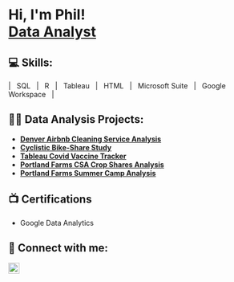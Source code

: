 <h1>Hi, I'm Phil! <br/><a href="https://github.com/lionmetals">Data Analyst</a>
  
<h2>💻 Skills:</h2>
| &nbsp SQL &nbsp
| &nbsp R &nbsp 
| &nbsp Tableau &nbsp
| &nbsp HTML &nbsp
| &nbsp Microsoft Suite &nbsp
| &nbsp Google Workspace &nbsp
|
<h2>👨‍💻 Data Analysis Projects:</h2>

- <b>[Denver Airbnb Cleaning Service Analysis](https://github.com/lionmetals/airbnb_denver.git)</b>
- <b>[Cyclistic Bike-Share Study](https://github.com/lionmetals/cyclistic_bikeshare_study)</b>
- <b>[Tableau Covid Vaccine Tracker](https://github.com/lionmetals/tableau_covid_vaccine_tracker.git)</b>
- <b>[Portland Farms CSA Crop Shares Analysis](https://github.com/lionmetals/portland_farms_CSA_analysis)</b>
- <b>[Portland Farms Summer Camp Analysis](https://github.com/lionmetals/portland_farms_summercamp_analysis)</b>

<h2>📺 Certifications</h2>

- Google Data Analytics 

<h2> 🤳 Connect with me:</h2>

[<img align="left" alt="PhilLee | LinkedIn" width="22px" src="https://cdn.jsdelivr.net/npm/simple-icons@v3/icons/linkedin.svg" />][linkedin]

[linkedin]: https://www.linkedin.com/in/phil-lee-72023523b/

<!--
**lionmetals/lionmetals** is a ✨ _special_ ✨ repository because its `README.md` (this file) appears on your GitHub profile.

Here are some ideas to get you started:

- 🔭 I’m currently working on ...
- 🌱 I’m currently learning ...
- 👯 I’m looking to collaborate on ...
- 🤔 I’m looking for help with ...
- 💬 Ask me about ...
- 📫 How to reach me: ...
- 😄 Pronouns: ...
- ⚡ Fun fact: ...
-->
